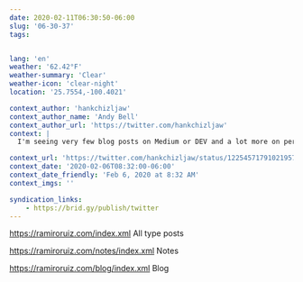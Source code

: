 ```yaml
---
date: 2020-02-11T06:30:50-06:00
slug: '06-30-37'
tags:


lang: 'en'
weather: '62.42°F'
weather-summary: 'Clear'
weather-icon: 'clear-night'
location: '25.7554,-100.4021'

context_author: 'hankchizljaw'
context_author_name: 'Andy Bell'
context_author_url: 'https://twitter.com/hankchizljaw'
context: |
  I'm seeing very few blog posts on Medium or DEV and a lot more on personal sites and that is great and it makes me happy. Send me your RSS feeds. <a href="https://microblog.hankchizljaw.com/1581006620/">https://microblog.hankchizljaw.com/1581006620/</a>

context_url: 'https://twitter.com/hankchizljaw/status/1225457179102195714?s=12'
context_date: '2020-02-06T08:32:00-06:00'
context_date_friendly: 'Feb 6, 2020 at 8:32 AM'
context_imgs: ''

syndication_links:
    - https://brid.gy/publish/twitter
---
```

https://ramiroruiz.com/index.xml
All type posts

https://ramiroruiz.com/notes/index.xml
Notes

https://ramiroruiz.com/blog/index.xml
Blog

